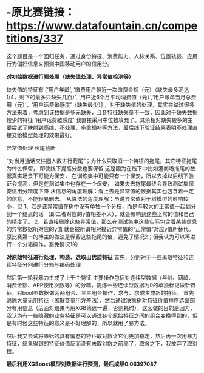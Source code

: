 # -原比赛链接：https://www.datafountain.cn/competitions/337
这个题目是一个回归任务，通过身份特征、消费能力、人脉关系、位置轨迹、应用行为偏好信息来预测中国移动用户的信用分。



**对初始数据进行预处理（缺失值处理、异常值检测等）**

缺失值的特征有 [‘用户年龄’, ‘缴费用户最近一次缴费金额（元）（缺失最多高达1/4，剩下的最多只缺失几百）’, ‘用户近6个月平均消费值（元）’,‘用户账单当月总费用（元）’，‘用户话费敏感度’（缺失最少）] ，对于缺失值的处理，其实尝试过很多方法来着，考虑到该数据是多元缺失，且各特征缺失量不一致，因此对于缺失数据较少的特征 ‘用户话费敏感度’ 我直接采用中位数填充了。其余相对缺失较多的主要尝试了映射到高维、不处理、多重插补等方法，最后线下验证结果表明不处理直接交给模型处理的效果最好。

异常值处理
长尾截断

“对当月通话交往圈人数进行截尾”；为什么只取消一个特征的拖尾，其它特征拖尾为什么保留，
即使线下提高分数也要保留,这是因为在线下中比如逛商场拖尾的数据真实场景下可能为保安，
在训练集中可能只有一个保安，所以去掉以后线下验证会提高，但是在测试集中也存在一个保安，
如果失去拖尾最终会导致测试集保安信用分精度下降 
从信息的角度理解：看上去是异常值的数据其实也包含着一定的信息，不能轻易删去。
从算法的角度理解：虽说异常值对于树模型的影响较小，但
1、若是该异常值在树中没有单独一个分枝，而是与较大的正常值一起划分到一个结点的话
（即二者对应的y值相差不大），就会影响到这些正常的值和自己的精度了。
2、若直接删除这些异常值，那么在测试集中这些实际包含着某些信息的异常数据所对应的y值
就会被所谓相对接近异常值的“正常值”对应y值所替代。
原比赛第一的博主的做法是保留这些拖尾的值，避免了情况2；但我认为可以再进行一个分箱操作，避免情况1的

**对原始特征进行处理、构造、选取出优质特征**
首先，分别对于一些离散特征和连续特征分别进行分箱与编码处理

然后第一轮我暴力生成了上千个特征
主要操作包括对连续型数据（年龄、网龄、消费金额、APP使用次数等）的分箱，提炼一些连续型数据为0的单独标记做新特征，对bool型数据做两两组合、三三组合操作，求与、求或生成新的特征。
首先筛除大量无用特征（离散变量用方差法），然后通过决策树对特征价值排序选出部分有用信息（后面对结果再用XGB筛选一遍，否则耗时），这么做的目的是因为，我认为有一些隐藏的业务特征是可以通过各个原始特征之间的组合变换得到的，但是有时候这些特征的意义是不好理解的，所以就用了暴力法。

然后我又尝试将原始的具有偏态的特征取对数让它们更加稳定，然后再一次用暴力特征，结果得到的特征价值反而没有未取对数之前高了，取舍之下，我放弃了取对数。

**最后利用XGBoost模型对数据进行预测，最后成绩0.06397087**
